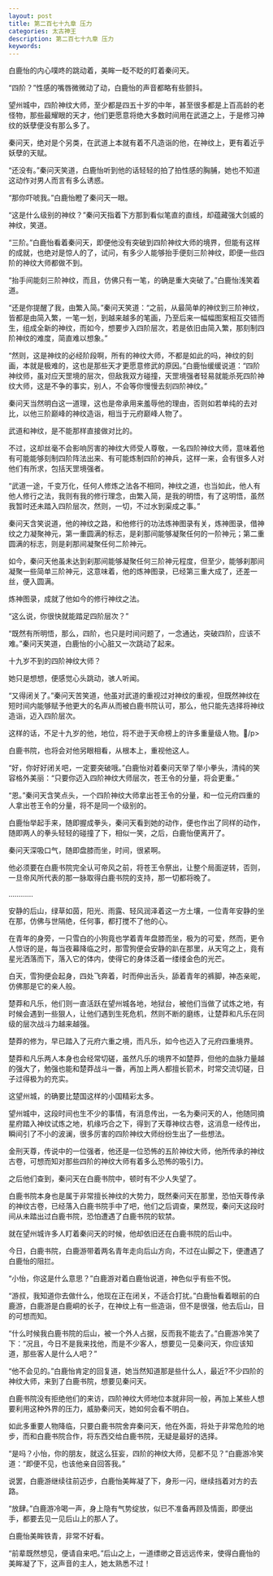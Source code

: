 ```yaml
---
layout: post
title: 第二百七十九章 压力
categories: 太古神王
description: 第二百七十九章 压力
keywords:
---
```


白鹿怡的内心噗咚的跳动着，美眸一眨不眨的盯着秦问天。

“四阶？”性感的嘴唇微微动了动，白鹿怡的声音都略有些颤抖。

望州城中，四阶神纹大师，至少都是四五十岁的中年，甚至很多都是上百高龄的老怪物，那些最耀眼的天才，他们更愿意将绝大多数时间用在武道之上，于是修习神纹的妖孽便没有那么多了。

秦问天，绝对是个另类，在武道上本就有着不凡造诣的他，在神纹上，更有着近乎妖孽的天赋。

“还没有。”秦问天笑道，白鹿怡听到他的话轻轻的拍了拍性感的胸脯，她也不知道这动作对男人而言有多么诱惑。

“那你吓唬我。”白鹿怡瞪了秦问天一眼。

“这是什么级别的神纹？”秦问天指着下方那到看似笔直的直线，却蕴藏强大剑威的神纹，笑道。

“三阶。”白鹿怡看着秦问天，即便他没有突破到四阶神纹大师的境界，但能有这样的成就，也绝对是惊人的了，试问，有多少人能够抬手便刻三阶神纹，即便一些四阶的神纹大师都做不到。

“抬手间能刻三阶神纹，而且，仿佛只有一笔，的确是重大突破了。”白鹿怡浅笑着道。

“还是你提醒了我，由繁入简。”秦问天笑道：“之前，从最简单的神纹到三阶神纹，皆都是由简入繁，一笔一划，到越来越多的笔画，乃至后来一幅幅图案相互交错而生，组成全新的神纹，而如今，想要步入四阶层次，若是依旧由简入繁，那刻制四阶神纹的难度，简直难以想象。”

“然则，这是神纹的必经阶段啊，所有的神纹大师，不都是如此的吗，神纹的刻画，本就是极难的，这也是那些天才更愿意修武的原因。”白鹿怡缓缓说道：“四阶神纹师，虽对应天罡境的层次，但敌我双方碰撞，天罡境强者轻易就能杀死四阶神纹大师，这是不争的事实，别人，不会等你慢慢去刻四阶神纹。”

秦问天当然明白这一道理，这也是帝承用来羞辱他的理由，否则如若单纯的去对比，以他三阶巅峰的神纹造诣，相当于元府巅峰人物了。

武道和神纹，是不能那样直接做对比的。

不过，这却丝毫不会影响厉害的神纹大师受人尊敬，一名四阶神纹大师，意味着他有可能能够刻制四阶阵法出来、有可能炼制四阶的神兵，这样一来，会有很多人对他们有所求，包括天罡境强者。

“武道一途，千变万化，任何人修炼之法各不相同，神纹之道，也当如此，他人有他人修行之法，我则有我的修行理念，由繁入简，是我的明悟，有了这明悟，虽然我暂时还未踏入四阶层次，然则，一切，不过水到渠成之事。”

秦问天含笑说道，他的神纹之路，和他修行的功法炼神图录有关，炼神图录，借神纹之力凝聚神元，第一重圆满的标志，是刹那间能够凝聚任何的一阶神元；第二重圆满的标志，则是刹那间凝聚任何二阶神元。

如今，秦问天他虽未达到刹那间能够凝聚任何三阶神元程度，但至少，能够刹那间凝聚一些简单三阶神元，这意味着，他的炼神图录，已经第三重大成了，还差一丝，便入圆满。

炼神图录，成就了他如今的修行神纹之法。

“这么说，你很快就能踏足四阶层次？”

“既然有所明悟，那么，四阶，也只是时间问题了，一念通达，突破四阶，应该不难。”秦问天笑道，白鹿怡的小心脏又一次跳动了起来。

十九岁不到的四阶神纹大师？

她只是想想，便感觉心头跳动，骇人听闻。

“又得闭关了。”秦问天苦笑道，他虽对武道的重视过对神纹的重视，但既然神纹在短时间内能够赋予他更大的名声从而被白鹿书院认可，那么，他只能先选择将神纹造诣，迈入四阶层次。

这样的话，不足十九岁的他，地位，将不逊于天命榜上的许多重量级人物。/p>

白鹿书院，也将会对他另眼相看，从根本上，重视他这人。

“好，你好好闭关吧，一定要突破哦。”白鹿怡对着秦问天举了举小拳头，清纯的笑容格外美丽：“只要你迈入四阶神纹大师层次，苍王令的分量，将会更重。”

“恩。”秦问天含笑点头，一个四阶神纹大师拿出苍王令的分量，和一位元府四重的人拿出苍王令的分量，将不是同一个级别的。

白鹿怡举起手来，随即握成拳头，秦问天看到她的动作，便也作出了同样的动作，随即两人的拳头轻轻的碰撞了下，相似一笑，之后，白鹿怡便离开了。

秦问天深吸口气，随即盘膝而坐，时间，很紧啊。

他必须要在白鹿书院完全认可帝风之前，将苍王令祭出，让整个局面逆转，否则，一旦帝风所代表的那一脉取得白鹿书院的支持，那一切都将晚了。

…………

安静的后山，绿草如茵，阳光、雨露、轻风润泽着这一方土壤，一位青年安静的坐在那，仿佛与世隔绝，任何事，都打搅不了他的心。

在青年的身旁，一只雪白的小狗竟也学着青年盘膝而坐，极为的可爱，然而，更令人惊讶的是，每当夜幕降临之时，那雪狗便会安静的趴在那里，从天穹之上，竟有星光洒落而下，落入它的体内，使得它的身体泛着一缕缕金色的光芒。

白天，雪狗便会起身，四处飞奔着，时而伸出舌头，舔着青年的裤脚，神态亲昵，仿佛那是它的亲人般。

楚莽和凡乐，他们则一直活跃在望州城各地，地狱台，被他们当做了试炼之地，有时候会遇到一些狠人，让他们遇到生死危机，然则不断的磨练，让楚莽和凡乐在同级的层次战斗力越来越强。

楚莽的修为，早已踏入了元府六重之境，而凡乐，如今也迈入了元府四重境界。

楚莽和凡乐两人本身也会经常切磋，虽然凡乐的境界不如楚莽，但他的血脉力量越的强大了，勉强也能和楚莽战斗一番，再加上两人都擅长箭术，时常交流切磋，日子过得极为的充实。

这望州城，的确要比楚国这样的小国精彩太多。

望州城中，这段时间也生不少的事情，有消息传出，一名为秦问天的人，他随同摘星府踏入神纹试炼之地，机缘巧合之下，得到了天尊神纹古卷，这消息一经传出，瞬间引了不小的波澜，很多厉害的四阶神纹大师纷纷生出了一些想法。

金刑天尊，传说中的一位强者，他还是一位恐怖的五阶神纹大师，他所传承的神纹古卷，可想而知对那些四阶的神纹大师有着多么恐怖的吸引力。

之后他们查到，秦问天在白鹿书院中，顿时有不少人失望了。

白鹿书院本身也是属于非常擅长神纹的大势力，既然秦问天在那里，恐怕天尊传承的神纹古卷，已经落入白鹿书院手中了吧，他们之后调查，果然现，秦问天这段时间从未踏出过白鹿书院，恐怕遭遇了白鹿书院的软禁。

就在望州城许多人盯着秦问天的时候，他却依旧还在白鹿书院的后山中。

今日，白鹿书院，白鹿游带着两名青年走向后山方向，不过在山脚之下，便遭遇了白鹿怡的阻拦。

“小怡，你这是什么意思？”白鹿游对着白鹿怡说道，神色似乎有些不悦。

“游叔，我知道你去做什么，他现在正在闭关，不适合打扰。”白鹿怡看着眼前的白鹿游，白鹿游是白鹿峒的长子，在神纹上有一些造诣，但不是很强，他去后山，目的可想而知。

“什么时候我白鹿书院的后山，被一个外人占据，反而我不能去了。”白鹿游冷笑了下：“况且，今日不是我来找他，而是不少客人，想要见一见秦问天，你应该知道，那些客人是什么人吧？”

“他不会见的。”白鹿怡肯定的回复道，她当然知道那是些什么人，最近?不少四阶的神纹大师，来到了白鹿书院，想要见秦问天。

白鹿书院没有拒绝他们的来访，四阶神纹大师地位本就非同一般，再加上某些人想要利用这种外界的压力，威胁秦问天，她如何会看不明白。

如此多重要人物降临，只要白鹿书院舍弃秦问天，他在外面，将处于非常危险的地步，而和白鹿书院合作，将东西交给白鹿书院，无疑是最好的选择。

“是吗？小怡，你的朋友，就这么狂妄，四阶的神纹大师，见都不见？”白鹿游冷笑道：“即便不见，也该他亲自回答我。”

说罢，白鹿游继续往前迈步，白鹿怡美眸凝了下，身形一闪，继续挡着对方的去路。

“放肆。”白鹿游冷喝一声，身上隐有气势绽放，似已不准备再顾及情面，即便出手，都要去见一见后山上的那人了。

白鹿怡美眸铁青，非常不好看。

“前辈既然想见，便请自来吧。”后山之上，一道缥缈之音远远传来，使得白鹿怡的美眸凝了下，这声音的主人，她太熟悉不过！
